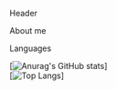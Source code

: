 Header 

About me 



Languages 



[![Anurag's GitHub stats](https://github-readme-stats.vercel.app/api?username=BarsbekKamalov)]
<br/>
[![Top Langs](https://github-readme-stats.vercel.app/api/top-langs/?username=BarsbekKamalov)]